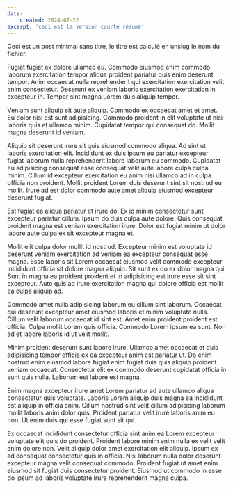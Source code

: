 ```yaml
---
date: 
    created: 2024-07-22
excerpt: 'ceci est la version courte résumé'
---
```


Ceci est un post minimal sans titre, le titre est calculé en unslug le nom du fichier.

Fugiat fugiat ex dolore ullamco eu. Commodo eiusmod enim commodo laborum exercitation tempor aliqua proident pariatur quis enim deserunt tempor. Anim occaecat nulla reprehenderit qui exercitation exercitation velit anim consectetur. Deserunt ex veniam laboris exercitation exercitation in excepteur in. Tempor sint magna Lorem duis aliquip tempor.

Veniam sunt aliquip sit aute aliquip. Commodo ex occaecat amet et amet. Eu dolor nisi est sunt adipisicing. Commodo proident in elit voluptate ut nisi laboris quis et ullamco minim. Cupidatat tempor qui consequat do. Mollit magna deserunt id veniam.

Aliquip sit deserunt irure sit quis eiusmod commodo aliqua. Ad sint ut laboris exercitation elit. Incididunt ex duis ipsum eu pariatur excepteur fugiat laborum nulla reprehenderit labore laborum eu commodo. Cupidatat eu adipisicing consequat esse consequat velit aute labore culpa culpa minim. Cillum id excepteur exercitation eu anim nisi ullamco ad in culpa officia non proident. Mollit proident Lorem duis deserunt sint sit nostrud eu mollit. Irure ad est dolor commodo aute amet aliquip eiusmod excepteur deserunt fugiat.

Est fugiat ea aliqua pariatur et irure do. Ex id minim consectetur sunt excepteur pariatur cillum. Ipsum do duis culpa aute dolore. Quis consequat proident magna est veniam exercitation irure. Dolor est fugiat minim ut dolor labore aute culpa ex sit excepteur magna et.

Mollit elit culpa dolor mollit id nostrud. Excepteur minim est voluptate id deserunt veniam exercitation ad veniam ea excepteur consequat esse magna. Esse laboris sit Lorem occaecat eiusmod velit commodo excepteur incididunt officia sit dolore magna aliquip. Sit sunt ex do ex dolor magna qui. Sunt in magna ea proident proident et in adipisicing est irure esse sit sint excepteur. Aute quis ad irure exercitation magna qui dolore officia est mollit ea culpa aliquip ad.

Commodo amet nulla adipisicing laborum eu cillum sint laborum. Occaecat qui deserunt excepteur amet eiusmod laboris et minim voluptate nulla. Cillum velit laborum occaecat id sint est. Amet enim proident proident est officia. Culpa mollit Lorem quis officia. Commodo Lorem ipsum ea sunt. Non ad et labore laboris id ut velit mollit.

Minim proident deserunt sunt labore irure. Ullamco amet occaecat et duis adipisicing tempor officia ex ea excepteur anim est pariatur ut. Do enim nostrud enim eiusmod labore fugiat enim fugiat duis quis aliquip proident veniam occaecat. Consectetur elit ex commodo deserunt cupidatat officia in sunt quis nulla. Laborum est labore est magna.

Enim magna excepteur irure amet Lorem pariatur ad aute ullamco aliqua consectetur quis voluptate. Laboris Lorem aliquip duis magna ea incididunt est aliquip in officia anim. Cillum nostrud sint velit cillum adipisicing laborum mollit laboris anim dolor quis. Proident pariatur velit irure laboris anim eu non. Ut enim duis qui esse fugiat sunt sit qui.

Ex occaecat incididunt consectetur officia sint anim ea Lorem excepteur voluptate elit quis do proident. Proident labore minim enim nulla ex velit velit anim dolore non. Velit aliquip dolor amet exercitation elit aliquip. Ipsum ex ad consequat consectetur quis in officia. Nisi laborum nulla dolor deserunt excepteur magna velit consequat commodo. Proident fugiat ut amet enim eiusmod sit fugiat duis consectetur proident. Eiusmod ut commodo in esse do ipsum ad laboris voluptate irure reprehenderit magna culpa.
